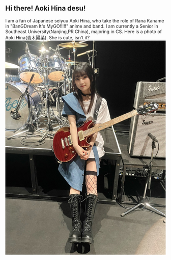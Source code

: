 ## Hi there! Aoki Hina desu!

<!--
**Aoki-Hina/Aoki-Hina** is a ✨ _special_ ✨ repository because its `README.md` (this file) appears on your GitHub profile.

Here are some ideas to get you started:

- 🔭 I’m currently working on ...
- 🌱 I’m currently learning ...
- 👯 I’m looking to collaborate on ...
- 🤔 I’m looking for help with ...
- 💬 Ask me about ...
- 📫 How to reach me: ...
- 😄 Pronouns: ... 
- ⚡ Fun fact: ...
-->
I am a fan of Japanese seiyuu Aoki Hina, who take the role of Rana Kaname in "BanGDream It's MyGO!!!!!" anime and band.
I am currently a Senior in Southeast University(Nanjing,PR China), majoring in CS.
Here is a photo of Aoki Hina(青木陽菜). She is cute, isn't it?
![A photo of Aoki Hina](/resource/aoki__hina_1645040402398052352_photo_2_20230409.jpg "Aoki Hina")
